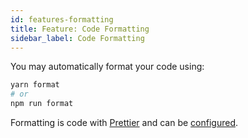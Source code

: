 ```yaml
---
id: features-formatting
title: Feature: Code Formatting
sidebar_label: Code Formatting
---
```


You may automatically format your code using:

```bash
yarn format
# or
npm run format
```

Formatting is code with [Prettier](https://prettier.io) and can be [configured](configuration-prettier.md).